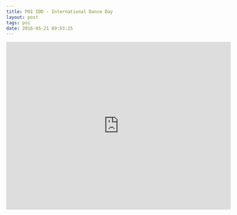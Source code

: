 ```yaml
---
title: POI IDD - International Dance Day
layout: post
tags: poi
date: 2016-05-21 09:53:25
---
```

<iframe width="603" height="452" src="https://www.youtube.com/embed/7dcXGpp7QMc" frameborder="0" allowfullscreen="true"></iframe>
